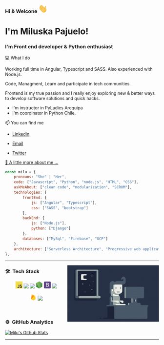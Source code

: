 <h3 align="left"> Hi & Welcone <img src="https://raw.githubusercontent.com/ABSphreak/ABSphreak/master/gifs/Hi.gif" width="30px">
<h1 align="left"> I'm Miluska Pajuelo! </h1>
  
<h3 align="left"> I'm Front end developer & Python enthusiast</h3>


💻 What I do
  
Working full time in Angular, Typescript and SASS. Also experienced with Node.js.

Code, Managment, Learn and participate in tech communities.
  
Frontend is my true passion and I really enjoy exploring new & better ways to develop software solutions and quick hacks.
  
  * I'm instructor in PyLadies Arequipa 
  * I'm coordinator in Python Chile.

📫 You can find me
  * <p><a href="https://www.linkedin.com/in/miluskapajuelo">LinkedIn</p>
  * <p><a href="mailto:miluskapajuelo@gmail.com">Email</p>
  * <p><a href="https://twitter.com/miluskapajuelo">Twitter</p>

  
🤝 A little more about me ...

```javascript
const milu = {
    pronouns: "She" | "Her",
    code: ["Javascript", "Python", "node.js", "HTML", "CSS"],
    askMeAbout: ["clean code", "modularization", "SCRUM"],
    technologies: {
        frontEnd: {
            js: ["Angular", "Typescript"],
            css: ["SASS", "bootstrap"]
        },
        backEnd: {
            js: ["Node.js"],
            python: ["Django"]
        },
        databases: ["MySql", "Firebase", "GCP"]
    },
    architecture: ["Serverless Architecture", "Progressive web applications", "Single page applications"],
};
```
----
<img alt="Night Coding" src="https://raw.githubusercontent.com/AVS1508/AVS1508/master/assets/Night-Coding.gif" align="right"/>


### 🛠 &nbsp;Tech Stack
<p align="center">
<code><img height="23" src="https://raw.githubusercontent.com/github/explore/80688e429a7d4ef2fca1e82350fe8e3517d3494d/topics/javascript/javascript.png"></code>
<code><img height="23" src= "https://www.vectorlogo.zone/logos/python/python-ar21.svg"></code>
<code><img height="23" src= "https://www.vectorlogo.zone/logos/djangoproject/djangoproject-ar21.svg"></code>
<code><img height="23" src="https://raw.githubusercontent.com/github/explore/80688e429a7d4ef2fca1e82350fe8e3517d3494d/topics/nodejs/nodejs.png"></code>
<code><img height="23" src="https://raw.githubusercontent.com/devicons/devicon/master/icons/bootstrap/bootstrap-plain.svg"></code>
<code><img height="23" src="https://www.vectorlogo.zone/logos/figma/figma-icon.svg"></code>
  

</p>
<p align="center">
<code><img height="23" src="https://raw.githubusercontent.com/github/explore/80688e429a7d4ef2fca1e82350fe8e3517d3494d/topics/firebase/firebase.png"></code>
<code><img height="23" src="https://www.vectorlogo.zone/logos/git-scm/git-scm-icon.svg"></code>
<br/>
<br/>
<br/>

### ⚙️ &nbsp;GitHub Analytics

<a href="https://github.com/Davekibh">
    <img alt="Milu's Github Stats" src="https://github-readme-stats-eight-theta.vercel.app/api?username=miluskapajuelo&show_icons=true&theme=radical&include_all_commits=true&count_private=true" width="400"/>
  </a>

----


  
